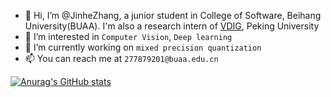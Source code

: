 - 👋 Hi, I’m @JinheZhang, a junior student in College of Software, Beihang University(BUAA). I'm also a research intern of [VDIG](https://github.com/VDIGPKU), Peking University
- 👀 I’m interested in `Computer Vision`, `Deep learning`
- 🌱 I’m currently working on `mixed precision quantization`
- 📫 You can reach me at `277879201@buaa.edu.cn`


[![Anurag's GitHub stats](https://github-readme-stats.vercel.app/api?username=AsukaCanDL&count_private=true)](https://github.com/anuraghazra/github-readme-stats)

<!---
JinheZhang/JinheZhang is a ✨ special ✨ repository because its `README.md` (this file) appears on your GitHub profile.
You can click the Preview link to take a look at your changes.
--->
